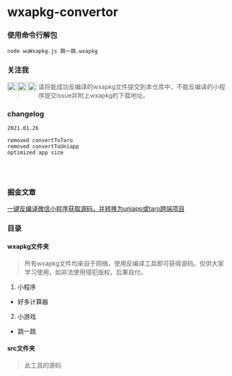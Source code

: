 # wxapkg-convertor

### 使用命令行解包

~~~
node wuWxapkg.js 跳一跳.wxapkg
~~~

### 关注我
<a href="https://juejin.im/user/2955079655898093">
  <img align="left" alt="大帅搞全栈 | juejin.im" width="21px" src="https://juejin.im/favicon.ico" />
</a>
<a href="https://www.zhihu.com/people/ezshine">
  <img align="left" alt="大帅 | zhihu.com" width="20px" src="https://www.zhihu.com/favicon.ico" />
</a>
<a href="https://space.bilibili.com/422646817">
  <img align="left" alt="大帅ezshine | bilibili.com" width="21px" src="https://www.bilibili.com/favicon.ico" />
</a>

> 请将能成功反编译的wxapkg文件提交到本仓库中，不能反编译的小程序提交issue并附上wxapkg的下载地址。

### changelog

~~~~
2021.01.26

removed convertToTaro
removed convertToUniapp
optimized app size
~~~~

<br />
<br />

### 掘金文章

[一键反编译微信小程序获取源码，并转换为uniapp或taro跨端项目](https://juejin.im/post/6891957219386982408)

### 目录

#### wxapkg文件夹
> 所有wxapkg文件均来自于网络，使用反编译工具即可获得源码。仅供大家学习使用，如非法使用侵犯版权，后果自付。

1. 小程序

- 好多计算器

2. 小游戏

- 跳一跳


#### src文件夹
> 此工具的源码
